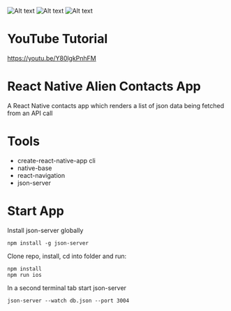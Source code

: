 ![Alt text](https://monosnap.com/image/OQdYkWqJrWzCdqfB5WnNuPADgYiwIy)
![Alt text](https://monosnap.com/image/sweFqfiTjVmYlTVOUcZaF3YrPNnYb6.png)
![Alt text](https://monosnap.com/image/SCyTT4SuwlRkqlAwzQmwkV3y9ertM3)

# YouTube Tutorial
https://youtu.be/Y80lgkPnhFM

# React Native Alien Contacts App
A React Native contacts app which renders a list of json data being fetched from an API call

# Tools
* create-react-native-app cli
* native-base
* react-navigation
* json-server

# Start App
Install json-server globally
```git
npm install -g json-server
```
Clone repo, install, cd into folder and run:
```git
npm install
npm run ios
```
In a second terminal tab start json-server
```git
json-server --watch db.json --port 3004
```
